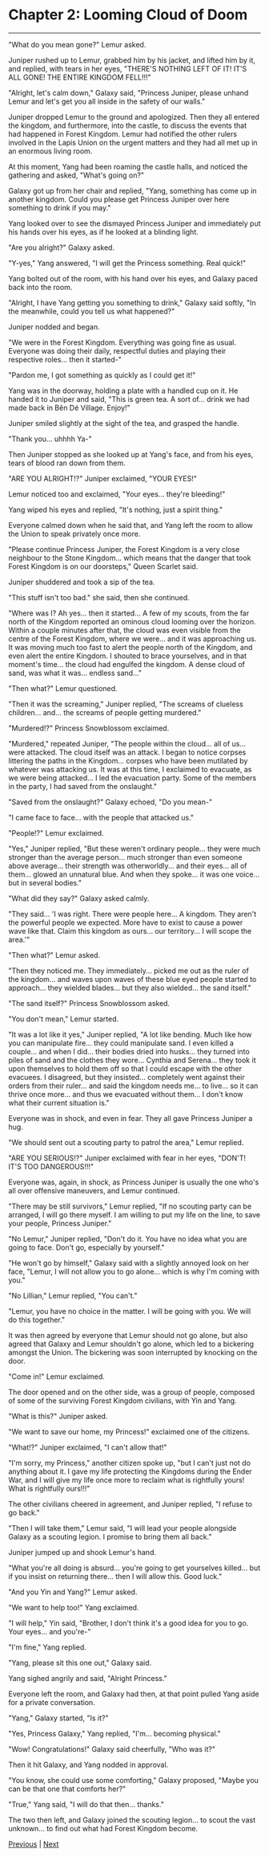 # Chapter 2: Looming Cloud of Doom
---

"What do you mean gone?" Lemur asked.

Juniper rushed up to Lemur, grabbed him by his jacket, and lifted him by it, and replied, with tears in her eyes, "THERE'S NOTHING LEFT OF IT! IT'S ALL GONE! THE ENTIRE KINGDOM FELL!!!"

"Alright, let's calm down," Galaxy said, "Princess Juniper, please unhand Lemur and let's get you all inside in the safety of our walls."

Juniper dropped Lemur to the ground and apologized. Then they all entered the kingdom, and furthermore, into the castle, to discuss the events that had happened in Forest Kingdom. Lemur had notified the other rulers involved in the Lapis Union on the urgent matters and they had all met up in an enormous living room.

At this moment, Yang had been roaming the castle halls, and noticed the gathering and asked, "What's going on?"

Galaxy got up from her chair and replied, "Yang, something has come up in another kingdom. Could you please get Princess Juniper over here something to drink if you may."

Yang looked over to see the dismayed Princess Juniper and immediately put his hands over his eyes, as if he looked at a blinding light.

"Are you alright?" Galaxy asked.

"Y-yes," Yang answered, "I will get the Princess something. Real quick!"

Yang bolted out of the room, with his hand over his eyes, and Galaxy paced back into the room.

"Alright, I have Yang getting you something to drink," Galaxy said softly, "In the meanwhile, could you tell us what happened?"

Juniper nodded and began.

"We were in the Forest Kingdom. Everything was going fine as usual. Everyone was doing their daily, respectful duties and playing their respective roles... then it started-"

"Pardon me, I got something as quickly as I could get it!"

Yang was in the doorway, holding a plate with a handled cup on it. He handed it to Juniper and said, "This is green tea. A sort of... drink we had made back in Běn Dé Village. Enjoy!"

Juniper smiled slightly at the sight of the tea, and grasped the handle.

"Thank you... uhhhh Ya-"

Then Juniper stopped as she looked up at Yang's face, and from his eyes, tears of blood ran down from them.

"ARE YOU ALRIGHT!?" Juniper exclaimed, "YOUR EYES!"

Lemur noticed too and exclaimed, "Your eyes... they're bleeding!"

Yang wiped his eyes and replied, "It's nothing, just a spirit thing."

Everyone calmed down when he said that, and Yang left the room to allow the Union to speak privately once more.

"Please continue Princess Juniper, the Forest Kingdom is a very close neighbour to the Stone Kingdom... which means that the danger that took Forest Kingdom is on our doorsteps," Queen Scarlet said.

Juniper shuddered and took a sip of the tea.

"This stuff isn't too bad." she said, then she continued.

"Where was I? Ah yes... then it started... A few of my scouts, from the far north of the Kingdom reported an ominous cloud looming over the horizon. Within a couple minutes after that, the cloud was even visible from the centre of the Forest Kingdom, where we were... and it was approaching us. It was moving much too fast to alert the people north of the Kingdom, and even alert the entire Kingdom. I shouted to brace yourselves, and in that moment's time... the cloud had engulfed the kingdom. A dense cloud of sand, was what it was... endless sand..."

"Then what?" Lemur questioned.

"Then it was the screaming," Juniper replied, "The screams of clueless children... and... the screams of people getting murdered."

"Murdered!?" Princess Snowblossom exclaimed.

"Murdered," repeated Juniper, "The people within the cloud... all of us... were attacked. The cloud itself was an attack. I began to notice corpses littering the paths in the Kingdom... corpses who have been mutilated by whatever was attacking us. It was at this time, I exclaimed to evacuate, as we were being attacked... I led the evacuation party. Some of the members in the party, I had saved from the onslaught."

"Saved from the onslaught?" Galaxy echoed, "Do you mean-"

"I came face to face... with the people that attacked us."

"People!?" Lemur exclaimed.

"Yes," Juniper replied, "But these weren't ordinary people... they were much stronger than the average person... much stronger than even someone above average... their strength was otherworldly... and their eyes... all of them... glowed an unnatural blue. And when they spoke... it was one voice... but in several bodies."

"What did they say?" Galaxy asked calmly.

"They said... 'I was right. There were people here... A kingdom. They aren't the powerful people we expected. More have to exist to cause a power wave like that. Claim this kingdom as ours... our territory... I will scope the area.'"

"Then what?" Lemur asked.

"Then they noticed me. They immediately... picked me out as the ruler of the kingdom... and waves upon waves of these blue eyed people started to approach... they wielded blades... but they also wielded... the sand itself."

"The sand itself?" Princess Snowblossom asked.

"You don't mean," Lemur started.

"It was a lot like it yes," Juniper replied, "A lot like bending. Much like how you can manipulate fire... they could manipulate sand. I even killed a couple... and when I did... their bodies dried into husks... they turned into piles of sand and the clothes they wore... Cynthia and Serena... they took it upon themselves to hold them off so that I could escape with the other evacuees. I disagreed, but they insisted... completely went against their orders from their ruler... and said the kingdom needs me... to live... so it can thrive once more... and thus we evacuated without them... I don't know what their current situation is."

Everyone was in shock, and even in fear. They all gave Princess Juniper a hug.

"We should sent out a scouting party to patrol the area," Lemur replied.

"ARE YOU SERIOUS!?" Juniper exclaimed with fear in her eyes, "DON'T! IT'S TOO DANGEROUS!!!"

Everyone was, again, in shock, as Princess Juniper is usually the one who's all over offensive maneuvers, and Lemur continued.

"There may be still survivors," Lemur replied, "If no scouting party can be arranged, I will go there myself. I am willing to put my life on the line, to save your people, Princess Juniper."

"No Lemur," Juniper replied, "Don't do it. You have no idea what you are going to face. Don't go, especially by yourself."

"He won't go by himself," Galaxy said with a slightly annoyed look on her face, "Lemur, I will not allow you to go alone... which is why I'm coming with you."

"No Lillian," Lemur replied, "You can't."

"Lemur, you have no choice in the matter. I will be going with you. We will do this together."

It was then agreed by everyone that Lemur should not go alone, but also agreed that Galaxy and Lemur shouldn't go alone, which led to a bickering amongst the Union. The bickering was soon interrupted by knocking on the door.

"Come in!" Lemur exclaimed.

The door opened and on the other side, was a group of people, composed of some of the surviving Forest Kingdom civilians, with Yin and Yang.

"What is this?" Juniper asked.

"We want to save our home, my Princess!" exclaimed one of the citizens.

"What!?" Juniper exclaimed, "I can't allow that!"

"I'm sorry, my Princess," another citizen spoke up, "but I can't just not do anything about it. I gave my life protecting the Kingdoms during the Ender War, and I will give my life once more to reclaim what is rightfully yours! What is rightfully ours!!!"

The other civilians cheered in agreement, and Juniper replied, "I refuse to go back."

"Then I will take them," Lemur said, "I will lead your people alongside Galaxy as a scouting legion. I promise to bring them all back."

Juniper jumped up and shook Lemur's hand.

"What you're all doing is absurd... you're going to get yourselves killed... but if you insist on returning there... then I will allow this. Good luck."

"And you Yin and Yang?" Lemur asked.

"We want to help too!" Yang exclaimed.

"I will help," Yin said, "Brother, I don't think it's a good idea for you to go. Your eyes... and you're-"

"I'm fine," Yang replied.

"Yang, please sit this one out," Galaxy said.

Yang sighed angrily and said, "Alright Princess."

Everyone left the room, and Galaxy had then, at that point pulled Yang aside for a private conversation.

"Yang," Galaxy started, "Is it?"

"Yes, Princess Galaxy," Yang replied, "I'm... becoming physical."

"Wow! Congratulations!" Galaxy said cheerfully, "Who was it?"

Then it hit Galaxy, and Yang nodded in approval.

"You know, she could use some comforting," Galaxy proposed, "Maybe you can be that one that comforts her?"

"True," Yang said, "I will do that then... thanks."

The two then left, and Galaxy joined the scouting legion... to scout the vast unknown... to find out what had Forest Kingdom become.



[Previous](https://lemurkolachnik.github.io/Legend-of-Lemur/pages/book_3_chapters/1) | [Next](https://lemurkolachnik.github.io/Legend-of-Lemur/pages/book_3_chapters/3)
